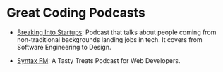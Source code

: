 # Great Coding Podcasts

* [Breaking Into Startups](https://breakingintostartups.com/): Podcast that talks about people coming from non-traditional backgrounds landing jobs in tech. It covers from Software Engineering to Design.

* [Syntax FM](https://syntax.fm): A Tasty Treats Podcast for Web Developers.
